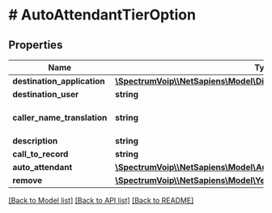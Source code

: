 # # AutoAttendantTierOption

## Properties

Name | Type | Description | Notes
------------ | ------------- | ------------- | -------------
**destination_application** | [**\SpectrumVoip\\\\NetSapiens\Model\DialruleApplication**](DialruleApplication.md) |  | [optional]
**destination_user** | **string** |  |
**caller_name_translation** | **string** |  | [optional] [default to '[*]']
**description** | **string** |  | [optional]
**call_to_record** | **string** |  | [optional]
**auto_attendant** | [**\SpectrumVoip\\\\NetSapiens\Model\AutoAttendantTierOptionAutoAttendant**](AutoAttendantTierOptionAutoAttendant.md) |  | [optional]
**remove** | [**\SpectrumVoip\\\\NetSapiens\Model\YesNoString**](YesNoString.md) |  | [optional]

[[Back to Model list]](../../README.md#models) [[Back to API list]](../../README.md#endpoints) [[Back to README]](../../README.md)
